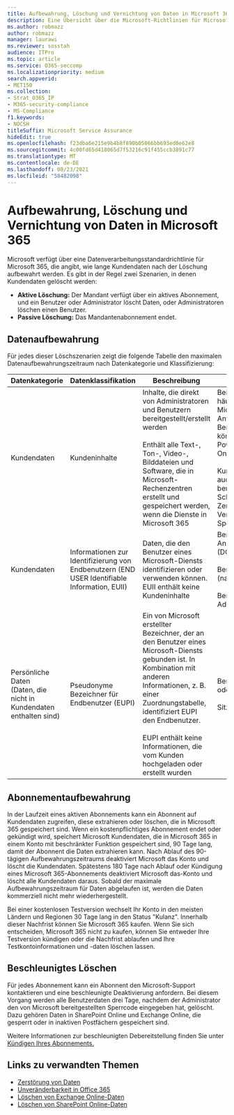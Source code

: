 ```yaml
---
title: Aufbewahrung, Löschung und Vernichtung von Daten in Microsoft 365
description: Eine Übersicht über die Microsoft-Richtlinien für Microsoft 365 zur Aufbewahrung, Löschung und Vernichtung von Daten.
ms.author: robmazz
author: robmazz
manager: laurawi
ms.reviewer: sosstah
audience: ITPro
ms.topic: article
ms.service: O365-seccomp
ms.localizationpriority: medium
search.appverid:
- MET150
ms.collection:
- Strat_O365_IP
- M365-security-compliance
- MS-Compliance
f1.keywords:
- NOCSH
titleSuffix: Microsoft Service Assurance
hideEdit: true
ms.openlocfilehash: f23dba6e215e9b4b8f890b05066bb693ed0e62e8
ms.sourcegitcommit: 4c00fd65d418065d7f53216c91f455ccb3891c77
ms.translationtype: MT
ms.contentlocale: de-DE
ms.lasthandoff: 08/23/2021
ms.locfileid: "58482098"
---
```

# <a name="data-retention-deletion-and-destruction-in-microsoft-365"></a>Aufbewahrung, Löschung und Vernichtung von Daten in Microsoft 365

Microsoft verfügt über eine Datenverarbeitungsstandardrichtlinie für Microsoft 365, die angibt, wie lange Kundendaten nach der Löschung aufbewahrt werden. Es gibt in der Regel zwei Szenarien, in denen Kundendaten gelöscht werden:

- **Aktive Löschung:** Der Mandant verfügt über ein aktives Abonnement, und ein Benutzer oder Administrator löscht Daten, oder Administratoren löschen einen Benutzer.
- **Passive Löschung:** Das Mandantenabonnement endet.

## <a name="data-retention"></a>Datenaufbewahrung

Für jedes dieser Löschszenarien zeigt die folgende Tabelle den maximalen Datenaufbewahrungszeitraum nach Datenkategorie und Klassifizierung:

| Datenkategorie | Datenklassifikation | Beschreibung | Beispiele | Aufbewahrungszeitraum |
|-----------------|-----------------|-----------------|----------------------------------|-------------------------------|
| Kundendaten | Kundeninhalte| Inhalte, die direkt von Administratoren und Benutzern bereitgestellt/erstellt werden <br><br> Enthält alle Text-, Ton-, Video-, Bilddateien und Software, die in Microsoft-Rechenzentren erstellt und gespeichert werden, wenn die Dienste in Microsoft 365 | Beispiele für die am häufigsten verwendeten Microsoft 365 Anwendungen, mit denen Benutzer Daten erstellen können, sind Word, Excel, PowerPoint, Outlook und OneNote <br><br> Kundeninhalte umfassen auch vom Kunden bereitgestellte geheime Schlüssel (Kennwörter, Zertifikate, Verschlüsselungsschlüssel, Speicherschlüssel). | **Aktives Löschszenario:** höchstens 30 Tage <br><br> **Passives Löschszenario:** höchstens 180 Tage |
| Kundendaten | Informationen zur Identifizierung von Endbenutzern (END USER Identifiable Information, EUII) | Daten, die den Benutzer eines Microsoft-Diensts identifizieren oder verwenden können. EUII enthält keine Kundeninhalte | Benutzername oder Anzeigename (DOMAIN\UserName) <br><br> Benutzerprinzipalname (name@domain) <br><br>  Benutzerspezifische IP-Adressen | **Aktives Löschszenario:** höchstens 180 Tage (nur eine Mandantenadministratoraktion) <br><br> **Passives Löschszenario:** höchstens 180 Tage |
| Persönliche Daten <br> (Daten, die nicht in Kundendaten enthalten sind) | Pseudonyme Bezeichner für Endbenutzer (EUPI) | Ein von Microsoft erstellter Bezeichner, der an den Benutzer eines Microsoft-Diensts gebunden ist. In Kombination mit anderen Informationen, z. B. einer Zuordnungstabelle, identifiziert EUPI den Endbenutzer. <br><br> EUPI enthält keine Informationen, die vom Kunden hochgeladen oder erstellt wurden | Benutzer-GUIDs, PUIDs oder SIDs <br><br> Sitzungs-IDs | **Aktives Löschszenario:** höchstens 30 Tage <br><br> **Passives Löschszenario:** höchstens 180 Tage |

## <a name="subscription-retention"></a>Abonnementaufbewahrung

In der Laufzeit eines aktiven Abonnements kann ein Abonnent auf Kundendaten zugreifen, diese extrahieren oder löschen, die in Microsoft 365 gespeichert sind. Wenn ein kostenpflichtiges Abonnement endet oder gekündigt wird, speichert Microsoft Kundendaten, die in Microsoft 365 in einem Konto mit beschränkter Funktion gespeichert sind, 90 Tage lang, damit der Abonnent die Daten extrahieren kann. Nach Ablauf des 90-tägigen Aufbewahrungszeitraums deaktiviert Microsoft das Konto und löscht die Kundendaten. Spätestens 180 Tage nach Ablauf oder Kündigung eines Microsoft 365-Abonnements deaktiviert Microsoft das-Konto und löscht alle Kundendaten daraus. Sobald der maximale Aufbewahrungszeitraum für Daten abgelaufen ist, werden die Daten kommerziell nicht mehr wiederhergestellt.

Bei einer kostenlosen Testversion wechselt Ihr Konto in den meisten Ländern und Regionen 30 Tage lang in den Status "Kulanz". Innerhalb dieser Nachfrist können Sie Microsoft 365 kaufen. Wenn Sie sich entscheiden, Microsoft 365 nicht zu kaufen, können Sie entweder Ihre Testversion kündigen oder die Nachfrist ablaufen und Ihre Testkontoinformationen und -daten löschen lassen.

## <a name="expedited-deletion"></a>Beschleunigtes Löschen

Für jedes Abonnement kann ein Abonnent den Microsoft-Support kontaktieren und eine beschleunigte Deaktivierung anfordern. Bei diesem Vorgang werden alle Benutzerdaten drei Tage, nachdem der Administrator den von Microsoft bereitgestellten Sperrcode eingegeben hat, gelöscht. Dazu gehören Daten in SharePoint Online und Exchange Online, die gesperrt oder in inaktiven Postfächern gespeichert sind.

Weitere Informationen zur beschleunigten Debereitstellung finden Sie unter [Kündigen Ihres Abonnements.](/microsoft-365/commerce/subscriptions/cancel-your-subscription)

## <a name="related-links"></a>Links zu verwandten Themen

- [Zerstörung von Daten](assurance-data-destruction.md)
- [Unveränderbarkeit in Office 365](assurance-data-immutability.md)
- [Löschen von Exchange Online-Daten](assurance-exchange-online-data-deletion.md)
- [Löschen von SharePoint Online-Daten](assurance-sharepoint-online-data-deletion.md)
